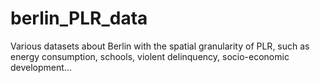 # berlin_PLR_data
Various datasets about Berlin with the spatial granularity of  PLR, such as energy consumption, schools, violent delinquency, socio-economic development…
